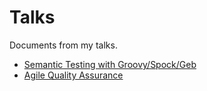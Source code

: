 Talks
=====

Documents from my talks.

* [Semantic Testing with Groovy/Spock/Geb](groovy-semantic-testing)
* [Agile Quality Assurance](agile-qa)
